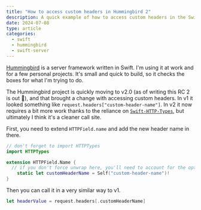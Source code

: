 ```yaml
---
title: "How to access custom headers in Hummingbird 2"
description: A quick example of how to access custom headers in the Swift Server platform Hummingbird.
date: 2024-07-08
type: article
categories:
  - swift
  - hummingbird
  - swift-server
---
```


[Hummingbird](https://github.com/hummingbird-project/hummingbird?tab=readme-ov-file) is a server framework written in Swift. I'm using it at work and for a few personal projects. It's small and quick to build, so it checks the boxes for what I'm trying to do.

The Hummingbird project is quickly moving to v2.0 (as of writing this RC 2 is out 🎉), and that brought a change with accessing custom headers.
In v1 it looked something like `request.headers["custom-header-name"]`. In v2 it now requires a bit more work thanks to the reliance on [`Swift-HTTP-Types`](https://github.com/apple/swift-http-types), but ultimately I think it's a cleaner call site.

First, you need to extend `HTTPField.name` and add the new header name in there.

```swift
// don't forget to import HTTPTypes
import HTTPTypes

extension HTTPField.Name {
  // if you don't force unwrap here, you'll need to account for the optional in the next step
	static let customHeaderName = Self("custom-header-name")!
}
```

Then you can call it in a very similar way to v1.

```swift
let headerValue = request.headers[.customHeaderName]
```